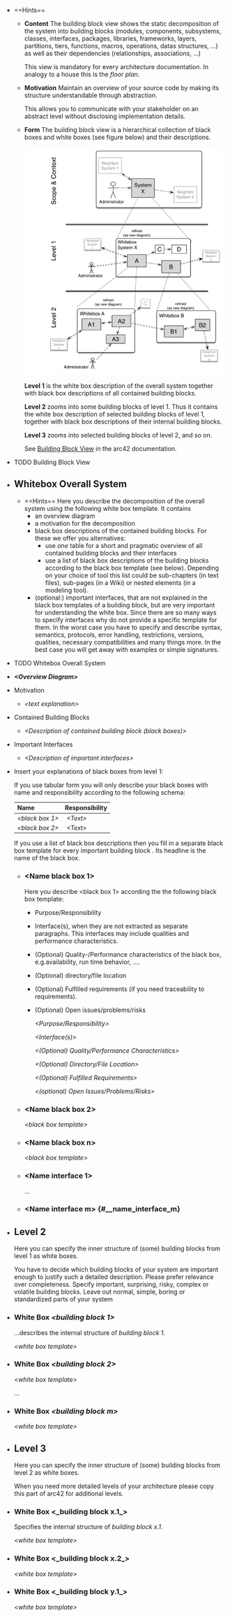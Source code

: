 - ==Hints==
	- **Content**
	  The building block view shows the static decomposition of the system into building blocks (modules, components, subsystems, classes, interfaces, packages, libraries, frameworks, layers, partitions, tiers,
	  functions, macros, operations, datas structures, ...) as well as their dependencies (relationships, associations, ...)
	  
	  This view is mandatory for every architecture documentation. In analogy to a house this is the *floor plan*.
	- **Motivation**
	  Maintain an overview of your source code by making its structure understandable through abstraction.
	  
	  This allows you to communicate with your stakeholder on an abstract level without disclosing implementation details.
	- **Form**
	  The building block view is a hierarchical collection of black boxes and white boxes (see figure below) and their descriptions.
	  
	  ![Hierarchy of building blocks](images/05_building_blocks-EN.png)
	  
	  **Level 1** is the white box description of the overall system together with black box descriptions of all contained building blocks.
	  
	  **Level 2** zooms into some building blocks of level 1. Thus it contains the white box description of selected building blocks of level 1, together with black box descriptions of their internal building blocks.
	  
	  **Level 3** zooms into selected building blocks of level 2, and so on.
	  
	  See [Building Block View](https://docs.arc42.org/section-5/) in the arc42 documentation.
- TODO Building Block View
- ## Whitebox Overall System
	- ==Hints==
	  Here you describe the decomposition of the overall system using the following white box template. It contains
		- an overview diagram
		- a motivation for the decomposition
		- black box descriptions of the contained building blocks. For these we offer you alternatives:
			- use *one* table for a short and pragmatic overview of all   contained building blocks and their interfaces
			- use a list of black box descriptions of the building blocks   according to the black box template (see below). Depending on your choice of tool this list could be sub-chapters (in text
			    files), sub-pages (in a Wiki) or nested elements (in a modeling tool).
		- (optional:) important interfaces, that are not explained in the black box templates of a building block, but are very important for  understanding the white box. Since there are so many ways to specify  interfaces why do not provide a specific template for them. In the  worst case you have to specify and describe syntax, semantics,  protocols, error handling, restrictions, versions, qualities,  necessary compatibilities and many things more. In the best case you  will get away with examples or simple signatures.
- TODO Whitebox Overall System
- ***\<Overview Diagram>***
- Motivation
	- *\<text explanation>*
- Contained Building Blocks
	- *\<Description of contained building block (black boxes)>*
- Important Interfaces
	- *\<Description of important interfaces>*
- Insert your explanations of black boxes from level 1:
  
  If you use tabular form you will only describe your black boxes with name and responsibility according to the following schema:
  
  | **Name**              | **Responsibility**                            |
  |--------------------|------------------------------------|
  | *\<black box 1>*      |  *\<Text>*                                    |
  | *\<black box 2>*      |  *\<Text>*                                    |
  
  If you use a list of black box descriptions then you fill in a separate black box template for every important building block . Its headline is the name of the black box.
	- ### \<Name black box 1>
	  Here you describe \<black box 1> according the the following black box template:
		- Purpose/Responsibility
		- Interface(s), when they are not extracted as separate paragraphs.
		    This interfaces may include qualities and performance characteristics.
		- (Optional) Quality-/Performance characteristics of the black box, e.g.availability, run time behavior, ....
		- (Optional) directory/file location
		- (Optional) Fulfilled requirements (if you need traceability to requirements).
		- (Optional) Open issues/problems/risks
		  
		  *\<Purpose/Responsibility>*
		  
		  *\<Interface(s)>*
		  
		  *\<(Optional) Quality/Performance Characteristics>*
		  
		  *\<(Optional) Directory/File Location>*
		  
		  *\<(Optional) Fulfilled Requirements>*
		  
		  *\<(optional) Open Issues/Problems/Risks>*
	- ### \<Name black box 2>
	  
	  *\<black box template>*
	- ### \<Name black box n>
	  
	  *\<black box template>*
	- ### \<Name interface 1>
	  
	  ...
	- ### \<Name interface m> {#__name_interface_m}
- ## Level 2
  
  Here you can specify the inner structure of (some) building blocks from level 1 as white boxes.
  
  You have to decide which building blocks of your system are important enough to justify such a detailed description. Please prefer relevance over completeness. Specify important, surprising, risky, complex or volatile building blocks. Leave out normal, simple, boring or standardized parts of your system
- ### White Box *\<building block 1>*
  
  ...describes the internal structure of *building block 1*.
  
  *\<white box template>*
- ### White Box *\<building block 2>* 
  
  *\<white box template>*
  
  ...
- ### White Box *\<building block m>*
  
  *\<white box template>*
- ## Level 3
  
  Here you can specify the inner structure of (some) building blocks from level 2 as white boxes.
  
  When you need more detailed levels of your architecture please copy this part of arc42 for additional levels.
- ### White Box \<\_building block x.1\_\>
  
  Specifies the internal structure of *building block x.1*.
  
  *\<white box template>*
- ### White Box \<\_building block x.2\_\> 
  
  *\<white box template>*
- ### White Box \<\_building block y.1\_\> 
  
  *\<white box template>*